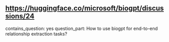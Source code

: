 ## https://huggingface.co/microsoft/biogpt/discussions/24

contains_question: yes
question_part: How to use biogpt for end-to-end relationship extraction tasks?